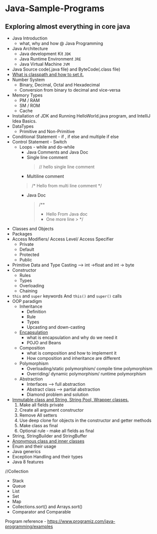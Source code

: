 # Java-Sample-Programs
## Exploring almost everything in core java
- Java Introduction
  - what, why and how @ Java Programming
- Java Architecture
  - Java development Kit `JDK`
  - Java Runtime Environment `JRE`
  - Java Virtual Machine `JVM`
- Java Source code(.java file) and ByteCode(.class file)
- [What is classpath and how to set it.](https://medium.com/@basecs101/do-you-know-classpath-in-java-latest-2800574878c)
- Number System
  - Binary, Decimal, Octal and Hexadecimal
  - Conversion from binary to decimal and vice-versa
- Memory Types
  - PM / RAM
  - SM / ROM
  - Cache
- Installation of JDK and Running HelloWorld.java program, and IntelliJ Idea Basics.
- DataTypes
  - Primitive and Non-Primitive
- Conditional Statement - if , if else and multiple if else
- Control Statement - Switch
  - Loops - while and do-while
    - Java Comments and Java Doc
    - Single line comment
      > // hello single line comment
    - Multiline comment
    > /*
    >   Hello from
    >   multi line comment
    >   */
    - Java Doc
      > /**
      >  * Hello From Java doc
      >  * One more line
           >  */
- Classes and Objects
- Packages
- Access Modifiers/ Access Level/ Access Specifier
  - Private
  - Default
  - Protected
  - Public
- Primitive Data and Type Casting --> int ->float and int -> byte
- Constructor
  - Rules
  - Types
  - Overloading
  - Chaining
- `this` and `super` keywords And `this()` and `super()` calls
- OOP paradigm
  - Inheritance
    - Definition
    - Rule
    - Types
    - Upcasting and down-casting
  - [Encapsulation](https://medium.com/@basecs101/are-you-confused-with-encapsulation-clear-it-now-updated-30bd6ca66bfa)
    - what is encapsulation and why do we need it
    - POJO and Beans
  - Composition
    - what is composition and how to implement it
    - How composition and inheritance are different
  - Polymorphism
    - Overloading/static polymorphism/ compile time polymorphism
    - Overriding/ dynamic polymorphism/ runtime polymorphism
  - Abstraction
    - Interfaces --> full abstraction
    - Abstract class --> partial abstraction
    - Diamond problem and solution
- [Immutable class and String, String Pool, Wrapper classes.](https://medium.com/javarevisited/do-you-know-immutable-class-in-java-why-string-is-immutable-dc18b0cec4b9)
    1. Make all fields private
    2. Create all argument constructor
    3. Remove All setters
    4. Use deep clone for objects in the constructor and getter methods
    5. Make class as final
    6. Optional rule - make all fields as final
- String, StringBuilder and StringBuffer
- [Anonymous class and inner classes](https://medium.com/@basecs101/do-you-know-nested-and-inner-classes-in-java-latest-b270e0988091)
- Enum and their usage
- Java generics
- Exception Handling and their types
- Java 8 features

//Collection
- Stack
- Queue
- List
- Set
- Map
- Collections.sort(<List>) and Arrays.sort(<Array>)
- Comparator and Comparable


Program reference - https://www.programiz.com/java-programming/examples